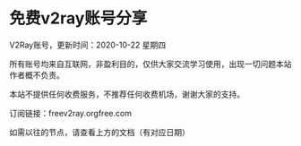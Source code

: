 # 免费v2ray账号分享
V2Ray账号，更新时间：2020-10-22 星期四

所有账号均来自互联网，非盈利目的，仅供大家交流学习使用，出现一切问题本站作者概不负责。

本站不提供任何收费服务，不推荐任何收费机场，谢谢大家的支持。

订阅链接：freev2ray.orgfree.com

如需以往的节点，请查看上方的文档（有对应日期）
